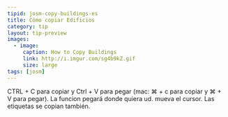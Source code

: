 ```yaml
---
tipid: josm-copy-buildings-es
title: Cómo copiar Edificios
category: tip
layout: tip-preview
images:
  - image:
     caption: How to Copy Buildings
     link: http://i.imgur.com/sg4b9kZ.gif
     size: large
tags: [josm]
---
```

CTRL + C para copiar y Ctrl + V para pegar (mac: ⌘ + c para copiar y ⌘ + V para pegar). La funcion pegará donde quiera ud. mueva el cursor. Las etiquetas se copian también.
